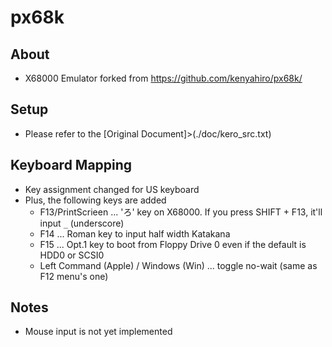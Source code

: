 # px68k

## About

* X68000 Emulator forked from <https://github.com/kenyahiro/px68k/>

## Setup

* Please refer to the [Original Document]>(./doc/kero_src.txt)

## Keyboard Mapping

* Key assignment changed for US keyboard
* Plus, the following keys are added
  * F13/PrintScrieen ... 'ろ' key on X68000. If you press SHIFT + F13, it'll input `_` (underscore)
  * F14 ... Roman key to input half width Katakana
  * F15 ... Opt.1 key to boot from Floppy Drive 0 even if the default is HDD0 or SCSI0
  * Left Command (Apple) / Windows (Win) ... toggle no-wait (same as F12 menu's one)

## Notes

* Mouse input is not yet implemented